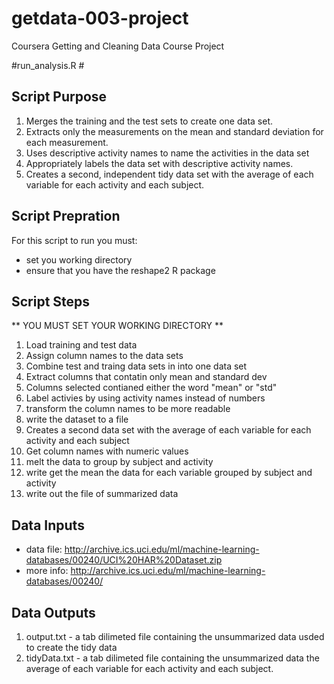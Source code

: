 getdata-003-project
===================

Coursera Getting and Cleaning Data Course Project

#run_analysis.R #

## Script Purpose 
1. Merges the training and the test sets to create one data set.
2. Extracts only the measurements on the mean and standard deviation for each measurement. 
3. Uses descriptive activity names to name the activities in the data set
4. Appropriately labels the data set with descriptive activity names. 
5. Creates a second, independent tidy data set with the average of each variable for each activity and each subject. 

## Script Prepration 
For this script to run you must:

* set you working directory
* ensure that you have the reshape2 R package

## Script Steps

** YOU MUST SET YOUR WORKING DIRECTORY **

1. Load training and test data
2. Assign column names to the data sets
3. Combine test and traing data sets in into one data set
4. Extract columns that contatin only mean and standard dev
 4. Columns selected contianed either the word "mean" or "std"
5. Label activies by using activity names instead of numbers
6. transform the column names to be more readable
7. write the dataset to a file
8. Creates a second data set with the average of each variable for each activity and each subject
 8. Get column names with numeric values
 8. melt the data to group by subject and activity
 8. write get the mean the data for each variable grouped by subject and activity
 8. write out the file of summarized data


## Data Inputs
* data file: http://archive.ics.uci.edu/ml/machine-learning-databases/00240/UCI%20HAR%20Dataset.zip
 * more info: http://archive.ics.uci.edu/ml/machine-learning-databases/00240/
 
## Data Outputs
1. output.txt - a tab dilimeted file containing the unsummarized data usded to create the tidy data
2. tidyData.txt - a tab dilimeted file containing the unsummarized data the average of each variable for each activity and each subject.